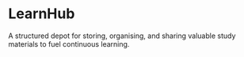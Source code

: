 # LearnHub
A structured depot for storing, organising, and sharing valuable study materials to fuel continuous learning.
